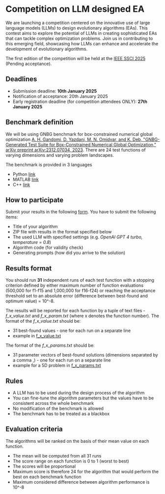 # Competition on LLM designed EA

We are launching a competition centered on the innovative use of large language models (LLMs) to design evolutionary algorithms (EAs). This contest aims to explore the potential of LLMs in creating sophisticated EAs that can tackle complex optimization problems. Join us in contributing to this emerging field, showcasing how LLMs can enhance and accelerate the development of evolutionary algorithms.

The first edition of the competition will be held at the [IEEE SSCI 2025](https://ieee-ssci.org/) (Pending acceptance).

## Deadlines
* Submission deadline: **10th January 2025**
* Notification of acceptance: 20th January 2025
* Early registration deadline (for competition attendees ONLY): **27th January 2025**

## Benchmark definition

We will be using GNBG benchmark for box-constrained numerical global optimization [A. H. Gandomi, D. Yazdani, M. N. Omidvar, and K. Deb, "GNBG-Generated Test Suite for Box-Constrained Numerical Global Optimization," arXiv preprint arXiv:2312.07034, 2023](https://arxiv.org/abs/2312.07034).
There are 24 test functions of varying dimensions and varying problem landscapes.

The benchmark is provided in 3 languages
* Python [link](codes/GNBG-Python/)
* MATLAB [link](codes/GNBG-Matlab/)
* C++ [link](codes/GNBG-C/)

## How to participate

Submit your results in the following [form](https://forms.gle/HVStaicFG7GytrTN8). You have to submit the following items:
* Title of your algorithm
* ZIP file with results in the format specified below
* The used LLM with specified settings (e.g. *OpenAI GPT 4 turbo, temperature = 0.8*)
* Algorithm code (for validity check)
* Generating prompts (how did you arrive to the solution)

## Results format

You should run **31** independent runs of each test function with a stopping criterion defined by either maximum number of function evaluations (500,000 for f1-f15 and 1,000,000 for f16-f24) or reaching the acceptance threshold set to an absolute error (difference between best-found and optimum value) = 10^-8.

The results will be reported for each function by a tuple of text files - *f_x_value.txt* and *f_x_param.txt* (where x denotes the function number).
The format of the *f_x_value.txt* should be:
* 31 best-found values - one for each run on a separate line
* example in [f_x_value.txt](f_x_value.txt)

The format of the *f_x_params.txt* should be:
* 31 parameter vectors of best-found solutions (dimensions separated by a comma ,) - one for each run on a separate line
* example for a 5D problem in [f_x_params.txt](f_x_params.txt)

## Rules

* A LLM has to be used during the design process of the algorithm
* You can fine-tune the algorithm parameters but the values have to be consistent across the whole benchmark
* No modification of the benchmark is allowed
* The benchmark has to be treated as a blackbox

## Evaluation criteria

The algorithms will be ranked on the basis of their mean value on each function.
* The mean will be computed from all 31 runs
* The score range on each function is 0 to 1 (worst to best)
* The scores will be proportional
* Maximum score is therefore 24 for the algorithm that would perform the best on each benchmark function
* Maximum considered difference between algorithm performance is 10^-8
